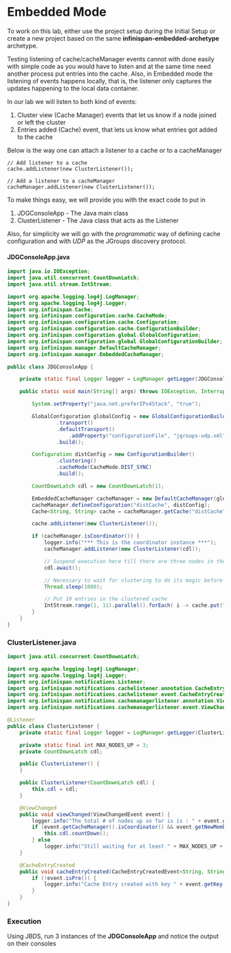 # Embedded Mode

To work on this lab, either use the project setup during the Initial Setup or create a new project based on the same **infinispan-embedded-archetype**  archetype.

Testing listening of cache/cacheManager events cannot with done easily with simple code as you would have to listen and at the same time need another process put entries into the cache. Also, in Embedded mode the listening of events happens locally, that is, the listener only captures the updates happening to the local data container.

In our lab we will listen to both kind of events:

1. Cluster view \(Cache Manager\) events that let us know if a node joined or left the cluster
2. Entries added \(Cache\) event, that lets us know what entries got added to the cache

Below is the way one can attach a listener to a cache or to a cacheManager

```text
// Add listener to a cache 
cache.addListener(new ClusterListener());

// Add a listener to a cacheManager
cacheManager.addListener(new ClusterListener());
```

To make things easy, we will provide you with the exact code to put in

1. JDGConsoleApp - The Java main class
2. ClusterListener - The Java class that acts as the Listener

Also, for simplicity we will go with the _programmatic_ way of defining cache configuration and with _UDP_ as the JGroups discovery protocol.

#### JDGConsoleApp.java

```java
import java.io.IOException;
import java.util.concurrent.CountDownLatch;
import java.util.stream.IntStream;

import org.apache.logging.log4j.LogManager;
import org.apache.logging.log4j.Logger;
import org.infinispan.Cache;
import org.infinispan.configuration.cache.CacheMode;
import org.infinispan.configuration.cache.Configuration;
import org.infinispan.configuration.cache.ConfigurationBuilder;
import org.infinispan.configuration.global.GlobalConfiguration;
import org.infinispan.configuration.global.GlobalConfigurationBuilder;
import org.infinispan.manager.DefaultCacheManager;
import org.infinispan.manager.EmbeddedCacheManager;

public class JDGConsoleApp {

    private static final Logger logger = LogManager.getLogger(JDGConsoleApp.class);

    public static void main(String[] args) throws IOException, InterruptedException {

        System.setProperty("java.net.preferIPv4Stack", "true");

        GlobalConfiguration globalConfig = new GlobalConfigurationBuilder()
                .transport()
                .defaultTransport()
                    .addProperty("configurationFile", "jgroups-udp.xml")
                .build();

        Configuration distConfig = new ConfigurationBuilder()
                .clustering()
                .cacheMode(CacheMode.DIST_SYNC)
                .build();

        CountDownLatch cdl = new CountDownLatch(1);

        EmbeddedCacheManager cacheManager = new DefaultCacheManager(globalConfig);
        cacheManager.defineConfiguration("distCache", distConfig);
        Cache<String, String> cache = cacheManager.getCache("distCache");

        cache.addListener(new ClusterListener());

        if (cacheManager.isCoordinator()) {
            logger.info("*** This is the coordinator instance ***");
            cacheManager.addListener(new ClusterListener(cdl));

            // Suspend execution here till there are three nodes in the cluster
            cdl.await();

            // Necessary to wait for clustering to do its magic before we put in 10 entries
            Thread.sleep(1000);

            // Put 10 entries in the clustered cache
            IntStream.range(1, 11).parallel().forEach( i -> cache.put("key"+i, "value"+i));
        }
    }
}
```

###  **ClusterListener.java**

```java
import java.util.concurrent.CountDownLatch;

import org.apache.logging.log4j.LogManager;
import org.apache.logging.log4j.Logger;
import org.infinispan.notifications.Listener;
import org.infinispan.notifications.cachelistener.annotation.CacheEntryCreated;
import org.infinispan.notifications.cachelistener.event.CacheEntryCreatedEvent;
import org.infinispan.notifications.cachemanagerlistener.annotation.ViewChanged;
import org.infinispan.notifications.cachemanagerlistener.event.ViewChangedEvent;

@Listener
public class ClusterListener {
    private static final Logger logger = LogManager.getLogger(ClusterListener.class);

    private static final int MAX_NODES_UP = 3;
    private CountDownLatch cdl;

    public ClusterListener() {
    }

    public ClusterListener(CountDownLatch cdl) {
        this.cdl = cdl;
    }

    @ViewChanged
    public void viewChanged(ViewChangedEvent event) {
        logger.info("The total # of nodes up so far is is : " + event.getNewMembers().size());
        if (event.getCacheManager().isCoordinator() && event.getNewMembers().size() >= MAX_NODES_UP) {
            this.cdl.countDown();
        } else
            logger.info("Still waiting for at least " + MAX_NODES_UP + " nodes to be up");
    }

    @CacheEntryCreated
    public void cacheEntryCreated(CacheEntryCreatedEvent<String, String> event) {
        if (!event.isPre()) {
            logger.info("Cache Entry created with key " + event.getKey());
        }
    }
}
```

### Execution

Using JBDS, run 3 instances of the **JDGConsoleApp** and notice the output on their consoles


